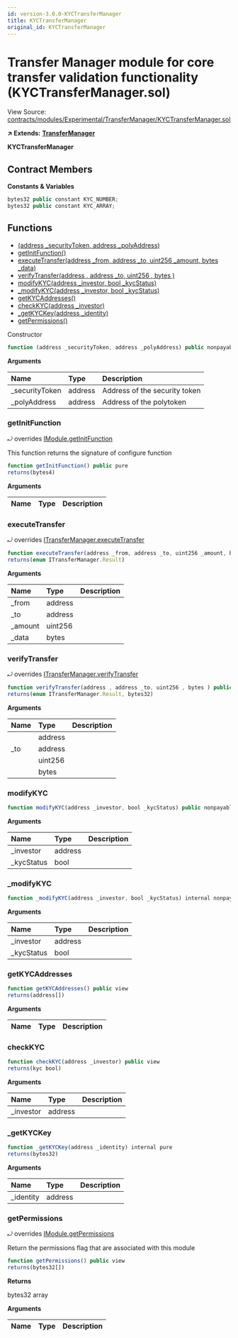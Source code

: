 ```yaml
---
id: version-3.0.0-KYCTransferManager
title: KYCTransferManager
original_id: KYCTransferManager
---
```


# Transfer Manager module for core transfer validation functionality \(KYCTransferManager.sol\)

View Source: [contracts/modules/Experimental/TransferManager/KYCTransferManager.sol](https://github.com/PolymathNetwork/polymath-core/tree/096ba240a927c98e1f1a182d2efee7c4c4c1dfc5/contracts/modules/Experimental/TransferManager/KYCTransferManager.sol)

**↗ Extends:** [**TransferManager**](https://github.com/PolymathNetwork/polymath-core/tree/096ba240a927c98e1f1a182d2efee7c4c4c1dfc5/docs/api/TransferManager.md)

**KYCTransferManager**

## Contract Members

**Constants & Variables**

```javascript
bytes32 public constant KYC_NUMBER;
bytes32 public constant KYC_ARRAY;
```

## Functions

* [\(address \_securityToken, address \_polyAddress\)](kyctransfermanager.md)
* [getInitFunction\(\)](kyctransfermanager.md#getinitfunction)
* [executeTransfer\(address \_from, address \_to, uint256 \_amount, bytes \_data\)](kyctransfermanager.md#executetransfer)
* [verifyTransfer\(address , address \_to, uint256 , bytes \)](kyctransfermanager.md#verifytransfer)
* [modifyKYC\(address \_investor, bool \_kycStatus\)](kyctransfermanager.md#modifykyc)
* [\_modifyKYC\(address \_investor, bool \_kycStatus\)](kyctransfermanager.md#_modifykyc)
* [getKYCAddresses\(\)](kyctransfermanager.md#getkycaddresses)
* [checkKYC\(address \_investor\)](kyctransfermanager.md#checkkyc)
* [\_getKYCKey\(address \_identity\)](kyctransfermanager.md#_getkyckey)
* [getPermissions\(\)](kyctransfermanager.md#getpermissions)

Constructor

```javascript
function (address _securityToken, address _polyAddress) public nonpayable Module
```

**Arguments**

| Name | Type | Description |
| :--- | :--- | :--- |
| \_securityToken | address | Address of the security token |
| \_polyAddress | address | Address of the polytoken |

### getInitFunction

⤾ overrides [IModule.getInitFunction](https://github.com/PolymathNetwork/polymath-core/tree/096ba240a927c98e1f1a182d2efee7c4c4c1dfc5/docs/api/IModule.md#getinitfunction)

This function returns the signature of configure function

```javascript
function getInitFunction() public pure
returns(bytes4)
```

**Arguments**

| Name | Type | Description |
| :--- | :--- | :--- |


### executeTransfer

⤾ overrides [ITransferManager.executeTransfer](https://github.com/PolymathNetwork/polymath-core/tree/096ba240a927c98e1f1a182d2efee7c4c4c1dfc5/docs/api/ITransferManager.md#executetransfer)

```javascript
function executeTransfer(address _from, address _to, uint256 _amount, bytes _data) external nonpayable
returns(enum ITransferManager.Result)
```

**Arguments**

| Name | Type | Description |
| :--- | :--- | :--- |
| \_from | address |  |
| \_to | address |  |
| \_amount | uint256 |  |
| \_data | bytes |  |

### verifyTransfer

⤾ overrides [ITransferManager.verifyTransfer](https://github.com/PolymathNetwork/polymath-core/tree/096ba240a927c98e1f1a182d2efee7c4c4c1dfc5/docs/api/ITransferManager.md#verifytransfer)

```javascript
function verifyTransfer(address , address _to, uint256 , bytes ) public view
returns(enum ITransferManager.Result, bytes32)
```

**Arguments**

| Name | Type | Description |
| :--- | :--- | :--- |
|  | address |  |
| \_to | address |  |
|  | uint256 |  |
|  | bytes |  |

### modifyKYC

```javascript
function modifyKYC(address _investor, bool _kycStatus) public nonpayable withPerm
```

**Arguments**

| Name | Type | Description |
| :--- | :--- | :--- |
| \_investor | address |  |
| \_kycStatus | bool |  |

### \_modifyKYC

```javascript
function _modifyKYC(address _investor, bool _kycStatus) internal nonpayable
```

**Arguments**

| Name | Type | Description |
| :--- | :--- | :--- |
| \_investor | address |  |
| \_kycStatus | bool |  |

### getKYCAddresses

```javascript
function getKYCAddresses() public view
returns(address[])
```

**Arguments**

| Name | Type | Description |
| :--- | :--- | :--- |


### checkKYC

```javascript
function checkKYC(address _investor) public view
returns(kyc bool)
```

**Arguments**

| Name | Type | Description |
| :--- | :--- | :--- |
| \_investor | address |  |

### \_getKYCKey

```javascript
function _getKYCKey(address _identity) internal pure
returns(bytes32)
```

**Arguments**

| Name | Type | Description |
| :--- | :--- | :--- |
| \_identity | address |  |

### getPermissions

⤾ overrides [IModule.getPermissions](https://github.com/PolymathNetwork/polymath-core/tree/096ba240a927c98e1f1a182d2efee7c4c4c1dfc5/docs/api/IModule.md#getpermissions)

Return the permissions flag that are associated with this module

```javascript
function getPermissions() public view
returns(bytes32[])
```

**Returns**

bytes32 array

**Arguments**

| Name | Type | Description |
| :--- | :--- | :--- |


